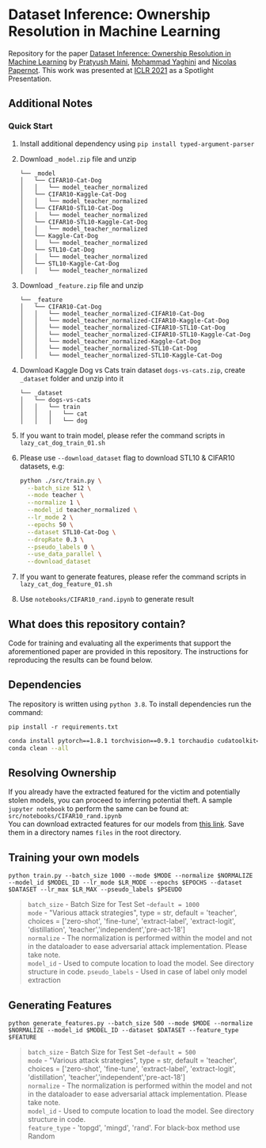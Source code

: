 # Dataset Inference: Ownership Resolution in Machine Learning

Repository for the paper [Dataset Inference: Ownership Resolution in Machine Learning](https://openreview.net/pdf?id=hvdKKV2yt7T) by [Pratyush Maini](https://pratyushmaini.github.io), [Mohammad Yaghini]() and [Nicolas Papernot](https://papernot.fr). This work was presented at [ICLR 2021](http://iclr.cc/Conferences/2021/) as a Spotlight Presentation.

## Additional Notes 
### Quick Start
1. Install additional dependency using `pip install typed-argument-parser`
2. Download `_model.zip` file and unzip
    ```
    └── _model
    │   └── CIFAR10-Cat-Dog
    │   │   └── model_teacher_normalized
    │   └── CIFAR10-Kaggle-Cat-Dog
    │   │   └── model_teacher_normalized
    │   └── CIFAR10-STL10-Cat-Dog
    │   │   └── model_teacher_normalized
    │   └── CIFAR10-STL10-Kaggle-Cat-Dog
    │   │   └── model_teacher_normalized
    │   └── Kaggle-Cat-Dog
    │   │   └── model_teacher_normalized
    │   └── STL10-Cat-Dog
    │   │   └── model_teacher_normalized
    │   └── STL10-Kaggle-Cat-Dog
    │   │   └── model_teacher_normalized
    ```
3. Download `_feature.zip` file and unzip
    ```
    └── _feature
    │   └── CIFAR10-Cat-Dog
    │   │   └── model_teacher_normalized-CIFAR10-Cat-Dog
    │   │   └── model_teacher_normalized-CIFAR10-Kaggle-Cat-Dog
    │   │   └── model_teacher_normalized-CIFAR10-STL10-Cat-Dog
    │   │   └── model_teacher_normalized-CIFAR10-STL10-Kaggle-Cat-Dog
    │   │   └── model_teacher_normalized-Kaggle-Cat-Dog
    │   │   └── model_teacher_normalized-STL10-Cat-Dog
    │   │   └── model_teacher_normalized-STL10-Kaggle-Cat-Dog
    ```
4. Download Kaggle Dog vs Cats train dataset `dogs-vs-cats.zip`, create `_dataset` folder and unzip into it
    ```
    └── _dataset
    │   └── dogs-vs-cats
    │   │   └── train
    │   │   │   └── cat
    │   │   │   └── dog
    ```

5. If you want to train model, please refer the command scripts in `lazy_cat_dog_train_01.sh`
6. Please use `--download_dataset` flag to download STL10 & CIFAR10 datasets, e.g:
    ```bash
    python ./src/train.py \
      --batch_size 512 \
      --mode teacher \
      --normalize 1 \
      --model_id teacher_normalized \
      --lr_mode 2 \
      --epochs 50 \
      --dataset STL10-Cat-Dog \
      --dropRate 0.3 \
      --pseudo_labels 0 \
      --use_data_parallel \
      --download_dataset
    ```
7. If you want to generate features, please refer the command scripts in `lazy_cat_dog_feature_01.sh`

8. Use `notebooks/CIFAR10_rand.ipynb` to generate result

## What does this repository contain?
Code for training and evaluating all the experiments that support the aforementioned paper are provided in this repository. 
The instructions for reproducing the results can be found below.

## Dependencies
The repository is written using `python 3.8`. To install dependencies run the command:

`pip install -r requirements.txt`
```bash
conda install pytorch==1.8.1 torchvision==0.9.1 torchaudio cudatoolkit==11.3 -c pytorch -c nvidia -c conda-forge 
conda clean --all
```

## Resolving Ownership
If you already have the extracted featured for the victim and potentially stolen models, you can proceed to inferring potential theft. A sample `jupyter notebook` to perform the same can be found at:
`src/notebooks/CIFAR10_rand.ipynb`   
You can download extracted features for our models from [this link](https://drive.google.com/drive/folders/1CLJ2a3H_oTX5b_4GLurVYoCpZUXQVpFr?usp=sharing). Save them in a directory names `files` in the root directory.

## Training your own models
`python train.py --batch_size 1000 --mode $MODE --normalize $NORMALIZE --model_id $MODEL_ID --lr_mode $LR_MODE --epochs $EPOCHS --dataset $DATASET --lr_max $LR_MAX --pseudo_labels $PSEUDO`
  > `batch_size` - Batch Size for Test Set -`default = 1000`  
  > `mode` - "Various attack strategies", type = str, default = 'teacher', choices = ['zero-shot', 'fine-tune', 'extract-label', 'extract-logit', 'distillation', 'teacher','independent','pre-act-18']  
  > `normalize`  - The normalization is performed within the model and not in the dataloader to ease adversarial attack implementation. Please take note.  
  > `model_id` - Used to compute location to load the model. See directory structure in code. 
  > `pseudo_labels` - Used in case of label only model extraction

## Generating Features
`python generate_features.py --batch_size 500 --mode $MODE --normalize $NORMALIZE --model_id $MODEL_ID --dataset $DATASET --feature_type $FEATURE`
  > `batch_size` - Batch Size for Test Set -`default = 500`  
  > `mode` - "Various attack strategies", type = str, default = 'teacher', choices = ['zero-shot', 'fine-tune', 'extract-label', 'extract-logit', 'distillation', 'teacher','independent','pre-act-18']  
  > `normalize`  - The normalization is performed within the model and not in the dataloader to ease adversarial attack implementation. Please take note.  
  > `model_id` - Used to compute location to load the model. See directory structure in code.   
  > `feature_type` - 'topgd', 'mingd', 'rand'. For black-box method use Random

